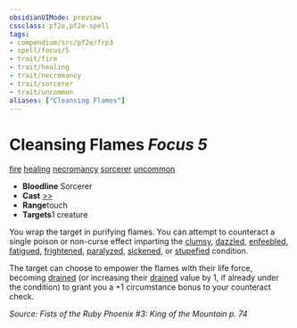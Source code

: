 ```yaml
---
obsidianUIMode: preview
cssclass: pf2e,pf2e-spell
tags:
- compendium/src/pf2e/frp3
- spell/focus/5
- trait/fire
- trait/healing
- trait/necromancy
- trait/sorcerer
- trait/uncommon
aliases: ["Cleansing Flames"]
---
```

# Cleansing Flames *Focus 5*   
[fire](/rules/traits/fire.md)  [healing](/rules/traits/healing.md)  [necromancy](/rules/traits/necromancy.md)  [sorcerer](/rules/traits/sorcerer.md)  [uncommon](/rules/traits/uncommon.md)  

- **Bloodline** Sorcerer
- **Cast** [>>](/rules/core-rulebook/chapter-9-playing-the-game.md#Actions "Two-Action") 
- **Range**touch
- **Targets**1 creature

You wrap the target in purifying flames. You can attempt to counteract a single poison or non-curse effect imparting the [clumsy](/rules/conditions.md#Clumsy), [dazzled](/rules/conditions.md#Dazzled), [enfeebled](/rules/conditions.md#Enfeebled), [fatigued](/rules/conditions.md#Fatigued), [frightened](/rules/conditions.md#Frightened), [paralyzed](/rules/conditions.md#Paralyzed), [sickened](/rules/conditions.md#Sickened), or [stupefied](/rules/conditions.md#Stupefied) condition.

The target can choose to empower the flames with their life force, becoming [drained](/rules/conditions.md#Drained) (or increasing their [drained](/rules/conditions.md#Drained) value by 1, if already under the condition) to grant you a +1 circumstance bonus to your counteract check.

*Source: Fists of the Ruby Phoenix #3: King of the Mountain p. 74*